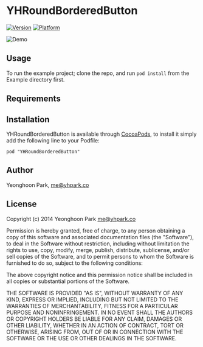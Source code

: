 # YHRoundBorderedButton

[![Version](http://cocoapod-badges.herokuapp.com/v/YHRoundBorderedButton/badge.png)](http://cocoadocs.org/docsets/YHRoundBorderedButton)
[![Platform](http://cocoapod-badges.herokuapp.com/p/YHRoundBorderedButton/badge.png)](http://cocoadocs.org/docsets/YHRoundBorderedButton)

![Demo](https://raw.githubusercontent.com/yhpark/YHRoundBorderedButton/master/Example/demo.gif)

## Usage

To run the example project; clone the repo, and run `pod install` from the Example directory first.

## Requirements

## Installation

YHRoundBorderedButton is available through [CocoaPods](http://cocoapods.org), to install
it simply add the following line to your Podfile:

    pod "YHRoundBorderedButton"

## Author

Yeonghoon Park, me@yhpark.co

## License

Copyright (c) 2014 Yeonghoon Park <me@yhpark.co>

Permission is hereby granted, free of charge, to any person obtaining a copy
of this software and associated documentation files (the "Software"), to deal
in the Software without restriction, including without limitation the rights
to use, copy, modify, merge, publish, distribute, sublicense, and/or sell
copies of the Software, and to permit persons to whom the Software is
furnished to do so, subject to the following conditions:

The above copyright notice and this permission notice shall be included in
all copies or substantial portions of the Software.

THE SOFTWARE IS PROVIDED "AS IS", WITHOUT WARRANTY OF ANY KIND, EXPRESS OR
IMPLIED, INCLUDING BUT NOT LIMITED TO THE WARRANTIES OF MERCHANTABILITY,
FITNESS FOR A PARTICULAR PURPOSE AND NONINFRINGEMENT. IN NO EVENT SHALL THE
AUTHORS OR COPYRIGHT HOLDERS BE LIABLE FOR ANY CLAIM, DAMAGES OR OTHER
LIABILITY, WHETHER IN AN ACTION OF CONTRACT, TORT OR OTHERWISE, ARISING FROM,
OUT OF OR IN CONNECTION WITH THE SOFTWARE OR THE USE OR OTHER DEALINGS IN
THE SOFTWARE.
